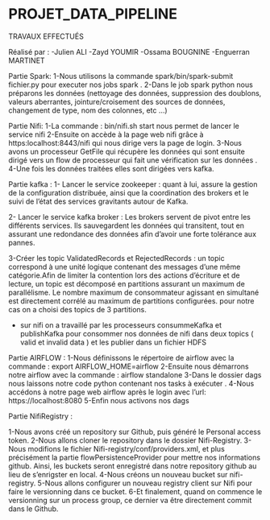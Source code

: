 # PROJET_DATA_PIPELINE


TRAVAUX EFFECTUÉS

Réalisé par : 
-Julien ALI
-Zayd YOUMIR
-Ossama BOUGNINE
-Enguerran MARTINET

Partie Spark:
1-Nous utilisons la commande spark/bin/spark-submit fichier.py pour executer nos jobs spark . 
2-Dans le job spark python nous préparons les données (nettoyage des données, suppression des doublons, valeurs aberrantes, jointure/croisement des sources de données, changement de type, nom des colonnes, etc …)

Partie Nifi:
1-La commande : bin/nifi.sh start nous permet de lancer le service nifi 
2-Ensuite on accède à la page web nifi grâce à https:localhost:8443/nifi qui nous dirige vers la page de login.
3-Nous avons un processeur GetFile qui récupère les données qui sont ensuite dirigé vers un flow de processeur qui fait une vérification sur les données .
4-Une fois les données traitées elles sont dirigées vers kafka.

Partie kafka :
1- Lancer le service zookeeper : quant à lui, assure la gestion de la configuration distribuée, ainsi que la coordination des brokers et le suivi de l’état des services gravitants autour de Kafka.

2- Lancer le service kafka broker : Les brokers servent de pivot entre les différents services. Ils sauvegardent les données qui transitent, tout en assurant une redondance des données afin d’avoir une forte tolérance aux pannes.

3-Créer les topic ValidatedRecords et RejectedRecords : un topic correspond à une unité logique contenant des messages d’une même catégorie.Afin de limiter la contention lors des actions d’écriture et de lecture, un topic est décomposé en partitions assurant un maximum de parallélisme. Le nombre maximum de consommateur agissant en simultané est directement corrélé au maximum de partitions configurées.
pour notre cas on a choisi des topics de 3 partitions.

-	sur nifi on a travaillé par les processeurs consummeKafka et publishKafka pour consommer nos données de nifi dans deux topics ( valid et invalid data ) et les publier dans un fichier HDFS


Partie AIRFLOW : 
1-Nous définissons le répertoire de airflow avec la commande :
export AIRFLOW_HOME=airflow
2-Ensuite nous démarrons notre airflow avec la commande :
airflow standalone
3-Dans le dossier dags nous laissons notre code python contenant nos tasks à exécuter .
4-Nous accédons à notre page web airflow après le login avec l’url:
https://localhost:8080
5-Enfin nous activons nos dags

Partie NifiRegistry : 

1-Nous avons créé un repository sur Github, puis généré le Personal access token.
2-Nous allons cloner le repository dans le dossier Nifi-Registry.
3-Nous modifions le fichier Nifi-registry/conf/providers.xml, et plus précisément la partie flowPersistenceProvider pour mettre nos informations github. Ainsi, les buckets seront enregistré dans notre repository github au lieu de s’enrigster en local.
4-Nous créons un nouveau bucket sur nifi-registry.
5-Nous allons configurer un nouveau registry client sur Nifi pour faire le versionning dans ce bucket.
6-Et finalement, quand on commence le versionning sur un process group, ce dernier va être directement commit dans le Github.

